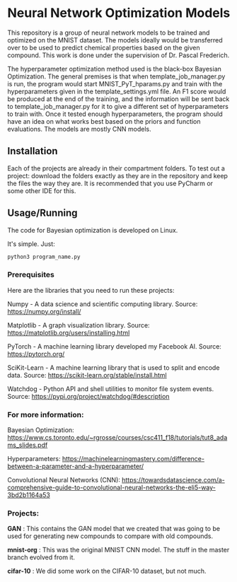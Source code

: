 # Neural Network Optimization Models

This repository is a group of neural network models to be trained and optimized on the MNIST dataset. The models ideally would be transferred over to be used to predict chemical properties based on the given compound. This work is done under the supervision of Dr. Pascal Frederich.

The hyperparameter optimization method used is the black-box Bayesian Optimization. The general premises is that when template_job_manager.py is run, the program would start MNIST_PyT_hparams.py and train with the hyperparameters given in the template_settings.yml file. An F1 score would be produced at the end of the training, and the information will be sent back to template_job_manager.py for it to give a different set of hyperparameters to train with. Once it tested enough hyperparameters, the program should have an idea on what works best based on the priors and function evaluations. The models are mostly CNN models.

## Installation

Each of the projects are already in their compartment folders. To test out a project: download the folders exactly as they are in the repository and keep the files the way they are. It is recommended that you use PyCharm or some other IDE for this. 

## Usage/Running 

The code for Bayesian optimization is developed on Linux.

It's simple. Just:

```bash
python3 program_name.py
```

### Prerequisites

Here are the libraries that you need to run these projects:

Numpy - A data science and scientific computing library. Source: https://numpy.org/install/

Matplotlib - A graph visualization library. Source: https://matplotlib.org/users/installing.html

PyTorch - A machine learning library developed my Facebook AI. Source: https://pytorch.org/

SciKit-Learn - A machine learning library that is used to split and encode data. Source: https://scikit-learn.org/stable/install.html

Watchdog - Python API and shell utilities to monitor file system events. Source: https://pypi.org/project/watchdog/#description

### For more information: 

Bayesian Optimization: https://www.cs.toronto.edu/~rgrosse/courses/csc411_f18/tutorials/tut8_adams_slides.pdf

Hyperparameters: https://machinelearningmastery.com/difference-between-a-parameter-and-a-hyperparameter/

Convolutional Neural Networks (CNN): https://towardsdatascience.com/a-comprehensive-guide-to-convolutional-neural-networks-the-eli5-way-3bd2b1164a53

### Projects:

**GAN** : This contains the GAN model that we created that was going to be used for generating new compounds to compare with old compounds.

**mnist-org** : This was the original MNIST CNN model. The stuff in the master branch evolved from it.

**cifar-10** : We did some work on the CIFAR-10 dataset, but not much.
